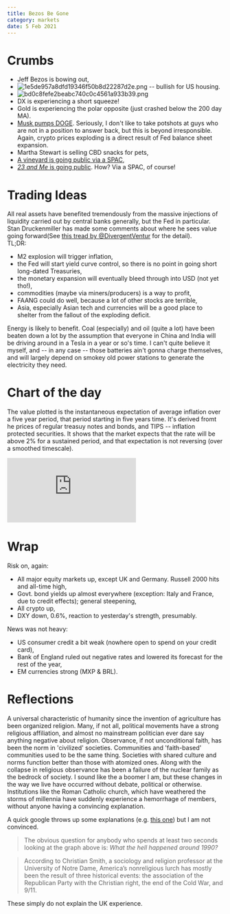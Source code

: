 ```yaml
---
title: Bezos Be Gone
category: markets
date: 5 Feb 2021
---
```


# Crumbs

- Jeff Bezos is bowing out, 
- ![1e5de957a8dfd19346f50b8d22287d2e.png]({attach}1e5de957a8dfd19346f50b8d22287d2e.png) -- bullish for US housing.
- ![bd0c8fefe2beabc740c0c4561a933b39.png]({attach}bd0c8fefe2beabc740c0c4561a933b39.png)
- DX is experiencing a short squeeze!
- Gold is experiencing the polar opposite (just crashed below the 200 day MA).
- [Musk pumps DOGE](https://www.fxstreet.com/cryptocurrencies/news/dogecoin-price-prediction-doge-explodes-again-thanks-to-elon-musk-and-remains-stronger-202102041958). Seriously, I don't like to take potshots at guys who are not in a position to answer back, but this is beyond irresponsible. Again, crypto prices exploding is a direct result of Fed balance sheet expansion.
- Martha Stewart is selling CBD snacks for pets,
- [A vineyard is going public via a SPAC](https://www.bespokespac.com/investor-relations/press-release-details/2021/Vintage-Wine-Estates-One-of-the-Fastest-Growing-U.S.-Wine-Producers-to-Become-a-Public-Company/default.aspx),
- [_23 and Me_ is going public](https://mediacenter.23andme.com/press-releases/23andme-merges-with-vgac/). How? Via a SPAC, of course!

# Trading Ideas

All real assets have benefited tremendously from the massive injections of liquidity carried out by central banks generally, but the Fed in particular. Stan Druckenmiller has made some comments about where he sees value going forward(See [this tread by @DivergentVentur](https://twitter.com/DivergentVentur/status/1357459321609723915) for the detail).  
TL;DR:

- M2 explosion will trigger inflation,
- the Fed will start yield curve control, so there is no point in going short long-dated Treasuries,
- the monetary expansion will eventually bleed through into USD (not yet tho!),
- commodities (maybe via miners/producers) is a way to profit,
- FAANG could do well, because a lot of other stocks are terrible,
- Asia, especially Asian tech and currencies will be a good place to shelter from the fallout of the exploding deficit.

Energy is likely to benefit. Coal (especially) and oil (quite a lot) have been beaten down a lot by the assumption that everyone in China and India will be driving around in a Tesla in a year or so's time. I can't quite believe it myself, and -- in any case -- those batteries ain't gonna charge themselves, and will largely depend on smokey old power stations to generate the electricity they need.

# Chart of the day

The value plotted is the instantaneous expectation of average inflation over a five year period, that period starting in five years time. It's derived fromt he prices of regular treasuy notes and bonds, and TIPS -- inflation protected securities. It shows that the market expects that the rate will be above 2% for a sustained period, and that expectation is not reversing (over a smoothed timescale).

<div class="embed-container"><iframe src="https://fred.stlouisfed.org/graph/graph-landing.php?g=AKLI&width=670&height=475" scrolling="no" frameborder="0" style="overflow:hidden;" allowTransparency="true" loading="lazy"></iframe></div><script src="https://fred.stlouisfed.org/graph/js/embed.js" type="text/javascript"></script>

# Wrap

Risk on, again: 

- All major equity markets up, except UK and Germany. Russell 2000 hits and all-time high,
- Govt. bond yields up almost everywhere (exception: Italy and France, due to credit effects); general steepening,
- All crypto up,
- DXY down, 0.6%, reaction to yesterday's strength, presumably.

News was not heavy:

- US consumer credit a bit weak (nowhere open to spend on your credit card),
- Bank of England ruled out negative rates and lowered its forecast for the rest of the year,
- EM currencies strong (MXP & BRL).


# Reflections

A universal characteristic of humanity since the invention of agriculture has been organized religion.
Many, if not all, political movements have a strong religious affiliation, and almost no mainstream politician ever dare say anything negative about religion. 
Observance, if not unconditional faith, has been the norm in 'civilized' societies. 
Communities and 'faith-based' communities used to be the same thing.
Societies with shared culture and norms function better than those with atomized ones.
Along with the collapse in religious observance has been a failure of the nuclear family as the bedrock of society.
I sound like the a boomer I am, but these changes in the way we live have occurred without debate, political or otherwise.
Institutions like the Roman Catholic church, which have weathered the storms of millennia have suddenly experience a hemorrhage of members, without anyone having a convincing explanation.

A quick google throws up some explanations (e.g. [this one](https://www.theatlantic.com/ideas/archive/2019/09/atheism-fastest-growing-religion-us/598843/)) but I am not convinced. 

> The obvious question for anybody who spends at least two seconds looking at the graph above is: _What the hell happened around 1990?_

> According to Christian Smith, a sociology and religion professor at the University of Notre Dame, America’s nonreligious lurch has mostly been the result of three historical events: the association of the Republican Party with the Christian right, the end of the Cold War, and 9/11.

These simply do not explain the UK experience. 
